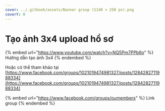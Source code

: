```yaml
---
cover: ../.gitbook/assets/Banner group (1140 × 250 px).png
coverY: 0
---
```


# Tạo ảnh 3x4 upload hồ sơ

{% embed url="https://www.youtube.com/watch?v=NQ5Pm7PPb6o" %}
Hướng dẫn tạo ảnh 3x4
{% endembed %}

Hoặc có thể tham khảo tại [https://www.facebook.com/groups/1021019474981327/posts/1284282711988334](https://www.facebook.com/groups/1021019474981327/posts/1284282711988334)

{% embed url="https://www.facebook.com/groups/oumembers" %}
Link group
{% endembed %}
